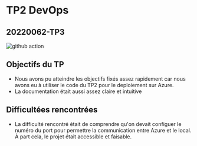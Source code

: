 # TP2 DevOps

## 20220062-TP3

![github action](https://clouddayscom.files.wordpress.com/2020/11/55cef-azure-container-instances.png?w=748&h=214&zoom=2)

## Objectifs du TP
- Nous avons pu atteindre les objectifs fixés assez rapidement car nous avons eu à utiliser le code du TP2 pour le deploiement sur Azure. 
- La documentation était aussi assez claire et intuitive

## Difficultées rencontrées
- La difficulté rencontré était de comprendre qu'on devait configuer le numéro du port pour permettre la communication entre Azure et le local. À part cela, le projet était accessible et faisable.
